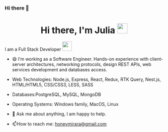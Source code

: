 ### Hi there 👋
<h1 align="center">Hi there, I'm Julia <img
src="https://github.com/blackcater/blackcater/raw/main/images/Hi.gif" height="32"/></h1>
I am a Full Stack Developer <img src="https://media.giphy.com/media/WUlplcMpOCEmTGBtBW/giphy.gif" width="30"> 

- 😄 I’m working as a Software Engineer. Hands-on experience with client-server architectures, networking protocols, design REST APIs, web services development and databases access.

- Web Technologies: Node.js, Express, React, Redux, RTK Query, Nest.js, HTML/HTML5, CSS/CSS3, LESS, SASS
- Databases:PostgreSQL, MySQL, MongoDB
- Operating Systems: Windows family, MacOS, Linux

- 💬 Ask me about anything, I am happy to help.

- :mailbox:How to reach me: honeymirara@gmail.com
